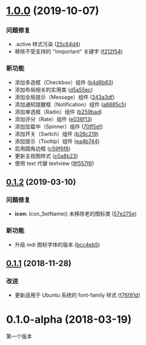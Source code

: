 # [1.0.0](https://github.com/lc-ui/lcui.css/compare/v0.1.2...v1.0.0) (2019-10-07)

### 问题修复

* .active 样式污染 ([25c64d4](https://github.com/lc-ui/lcui.css/commit/25c64d4))
* 移除不受支持的 "!important" 关键字 ([f212f54](https://github.com/lc-ui/lcui.css/commit/f212f54))

### 新功能

* 添加多选框（Checkbox）组件 ([b4d6b63](https://github.com/lc-ui/lcui.css/commit/b4d6b63))
* 添加布局相关的实用类 ([d5a55ec](https://github.com/lc-ui/lcui.css/commit/d5a55ec))
* 添加全局提示（Message）组件 ([343a3df](https://github.com/lc-ui/lcui.css/commit/343a3df))
* 添加通知提醒框（Notification）组件 ([a8885c5](https://github.com/lc-ui/lcui.css/commit/a8885c5))
* 添加单选框（Radio）组件 ([b259bad](https://github.com/lc-ui/lcui.css/commit/b259bad))
* 添加评分（Rate）组件 ([e036f13](https://github.com/lc-ui/lcui.css/commit/e036f13))
* 添加加载中（Spinner）组件 ([70ff5ef](https://github.com/lc-ui/lcui.css/commit/70ff5ef))
* 添加开关（Switch）组件 ([b28c219](https://github.com/lc-ui/lcui.css/commit/b28c219))
* 添加提示（Tooltip）组件 ([ea4b744](https://github.com/lc-ui/lcui.css/commit/ea4b744))
* 启用圆角边框 ([c59f6f8](https://github.com/lc-ui/lcui.css/commit/c59f6f8))
* 更新主视图样式 ([c0a8b23](https://github.com/lc-ui/lcui.css/commit/c0a8b23))
* 使用 text 代替 textview ([9f557f6](https://github.com/lc-ui/lcui.css/commit/9f557f6))

## [0.1.2](https://github.com/lc-ui/lcui.css/compare/v0.1.1...v0.1.2) (2019-03-10)

### 问题修复

* **icon:** Icon_SetName() 未移除老的图标类 ([57e275e](https://github.com/lc-ui/lcui.css/commit/57e275e))


### 新功能

* 升级 mdi 图标字体的版本 ([bcc4eb5](https://github.com/lc-ui/lcui.css/commit/bcc4eb5))


## [0.1.1](https://github.com/lc-ui/lcui.css/compare/v0.1.0-alpha...v0.1.1) (2018-11-28)


### 改进

* 更新适用于 Ubuntu 系统的 font-family 样式 ([f76f81d](https://github.com/lc-ui/lcui.css/commit/f76f81d))

# 0.1.0-alpha (2018-03-19)

第一个版本

